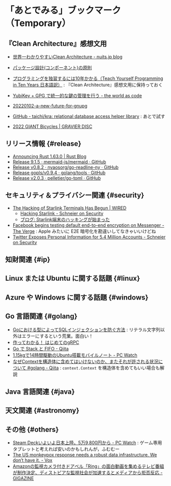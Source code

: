 # 「あとでみる」ブックマーク（Temporary）

## 『Clean Architecture』感想文用

- [世界一わかりやすいClean Architecture - nuits.jp blog](https://www.nuits.jp/entry/easiest-clean-architecture-2019-09)
- [パッケージ設計(コンポーネント)の原則](https://zenn.dev/uesho/articles/c819d53be1d6d9d120e8)
- [プログラミングを独習するには10年かかる（Teach Yourself Programming in Ten Years 日本語訳）](https://www.yamdas.org/column/technique/21-daysj.html) : 『Clean Architecture』感想文用に保持っておく

- [YubiKey + GPG で統一的な鍵の管理を行う - the world as code](https://chroju.dev/blog/yubikey_gpg_with_git_commit_signing_and_ssh)
- [20220102-a-new-future-for-gnupg](https://gnupg.org/blog/20220102-a-new-future-for-gnupg.html)

- [GitHub - taichi/kra: relational database access helper library](https://github.com/taichi/kra) : あとで試す

- [2022 GIANT Bicycles | GRAVIER DISC](https://www.giant.co.jp/giant22/bike_datail.php?p_id=00000045)


## リリース情報 {#release}

- [Announcing Rust 1.63.0 | Rust Blog](https://blog.rust-lang.org/2022/08/11/Rust-1.63.0.html)
- [Release 9.1.5 · mermaid-js/mermaid · GitHub](https://github.com/mermaid-js/mermaid/releases/tag/9.1.5)
- [Release v0.8.2 · nyaosorg/go-readline-ny · GitHub](https://github.com/nyaosorg/go-readline-ny/releases/tag/v0.8.2)
- [Release gopls/v0.9.4 · golang/tools · GitHub](https://github.com/golang/tools/releases/tag/gopls%2Fv0.9.4)
- [Release v2.0.3 · pelletier/go-toml · GitHub](https://github.com/pelletier/go-toml/releases/tag/v2.0.3)

## セキュリティ＆プライバシー関連 {#security}

- [The Hacking of Starlink Terminals Has Begun | WIRED](https://www.wired.com/story/starlink-internet-dish-hack/)
  - [Hacking Starlink - Schneier on Security](https://www.schneier.com/blog/archives/2022/08/hacking-starlink.html)
  - [ブログ: Starlink端末のハッキングが始まった](https://okuranagaimo.blogspot.com/2022/08/starlink.html)
- [Facebook begins testing default end-to-end encryption on Messenger - The Verge](https://www.theverge.com/2022/8/11/23301275/facebook-messenger-end-to-end-encryption-default-test-e2ee-privacy-security-plans) : Apple みたいに E2E 暗号化を勘違いしてなきゃいいけどね
- [Twitter Exposes Personal Information for 5.4 Million Accounts - Schneier on Security](https://www.schneier.com/blog/archives/2022/08/twitter-exposes-personal-information-for-5-4-million-accounts.html)

## 知財関連 {#ip}


## Linux または Ubuntu に関する話題 {#linux}


## Azure や Windows に関する話題 {#windows}


## Go 言語関連 {#golang}

- [Goにおける型によってSQLインジェクションを防ぐ方法](https://zenn.dev/tenntenn/articles/b452911b4200ff) : リテラル文字列以外はエラーにするという荒業。面白い！
- [作ってわかる！ はじめてのgRPC](https://zenn.dev/hsaki/books/golang-grpc-starting)
- [Go で Stack と FIFO - Qiita](https://qiita.com/mattn/items/774280a746c82ee63fc0)
- [1.15kgで14時間駆動のUbuntu搭載モバイルノート  - PC Watch](https://pc.watch.impress.co.jp/docs/news/1423368.html)
- [なぜContextを構造体に含めてはいけないのか、またそれが許される状況について #golang - Qiita](https://qiita.com/sonatard/items/d97279086b24e588a82d) : `context.Context` を構造体を含めてもいい場合も解説

## Java  言語関連 {#java}


## 天文関連 {#astronomy}


## その他 {#others}

- [Steam Deckいよいよ日本上陸。5万9,800円から  - PC Watch](https://pc.watch.impress.co.jp/docs/news/1430013.html) : ゲーム専用タブレットと考えれば安いのかもしれんが，ふむむー
- [The US monkeypox response needs a robust data infrastructure. We don’t have it. - Vox](https://www.vox.com/future-perfect/2022/8/14/23302054/monkeypox-data-health-care-covid-collection)
- [Amazonの監視カメラ付きドアベル「Ring」の面白動画を集めるテレビ番組が制作決定、ディストピアな監視社会が加速するとメディアから拒否反応 - GIGAZINE](https://gigazine.net/news/20220815-ring-nation-amazon/)

<!-- eof -->
